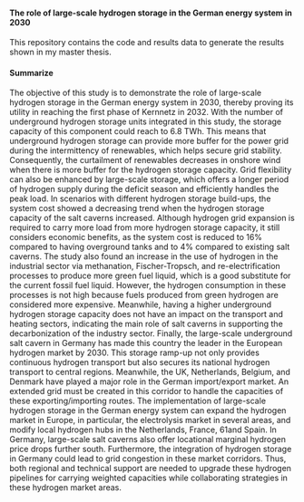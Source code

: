 #### The role of large-scale hydrogen storage in the German energy system in 2030

This repository contains the code and results data to generate the results shown in my master thesis.

#### Summarize
The objective of this study is to demonstrate the role of large-scale hydrogen storage
in the German energy system in 2030, thereby proving its utility in reaching the
first phase of Kernnetz in 2032. With the number of underground hydrogen storage
units integrated in this study, the storage capacity of this component could reach to
6.8 TWh. This means that underground hydrogen storage can provide more buffer
for the power grid during the intermittency of renewables, which helps secure grid
stability. Consequently, the curtailment of renewables decreases in onshore wind
when there is more buffer for the hydrogen storage capacity. Grid flexibility can
also be enhanced by large-scale storage, which offers a longer period of hydrogen
supply during the deficit season and efficiently handles the peak load. In scenarios
with different hydrogen storage build-ups, the system cost showed a decreasing
trend when the hydrogen storage capacity of the salt caverns increased. Although
hydrogen grid expansion is required to carry more load from more hydrogen storage
capacity, it still considers economic benefits, as the system cost is reduced to 16%
compared to having overground tanks and to 4% compared to existing salt caverns.
The study also found an increase in the use of hydrogen in the industrial sector via
methanation, Fischer-Tropsch, and re-electrification processes to produce more green
fuel liquid, which is a good substitute for the current fossil fuel liquid. However,
the hydrogen consumption in these processes is not high because fuels produced
from green hydrogen are considered more expensive. Meanwhile, having a higher
underground hydrogen storage capacity does not have an impact on the transport
and heating sectors, indicating the main role of salt caverns in supporting the
decarbonization of the industry sector.
Finally, the large-scale underground salt cavern in Germany has made this country
the leader in the European hydrogen market by 2030. This storage ramp-up not
only provides continuous hydrogen transport but also secures its national hydrogen
transport to central regions. Meanwhile, the UK, Netherlands, Belgium, and Denmark
have played a major role in the German import/export market. An extended grid
must be created in this corridor to handle the capacities of these exporting/importing
routes. The implementation of large-scale hydrogen storage in the German energy
system can expand the hydrogen market in Europe, in particular, the electrolysis
market in several areas, and modify local hydrogen hubs in the Netherlands, France,
61and Spain. In Germany, large-scale salt caverns also offer locational marginal
hydrogen price drops further south. Furthermore, the integration of hydrogen
storage in Germany could lead to grid congestion in these market corridors. Thus,
both regional and technical support are needed to upgrade these hydrogen pipelines
for carrying weighted capacities while collaborating strategies in these hydrogen
market areas.
